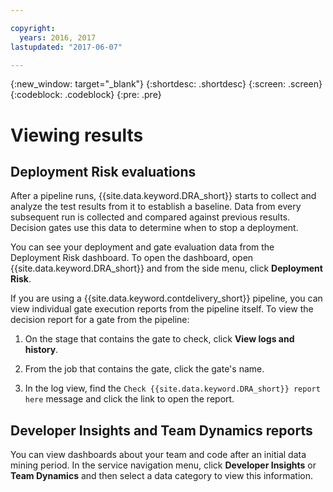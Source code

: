 ```yaml
---

copyright:
  years: 2016, 2017
lastupdated: "2017-06-07"

---
```


{:new_window: target="_blank"}
{:shortdesc: .shortdesc}
{:screen: .screen}
{:codeblock: .codeblock}
{:pre: .pre}

# Viewing results

## Deployment Risk evaluations

After a pipeline runs, {{site.data.keyword.DRA_short}} starts to collect and analyze the test results from it to establish a baseline. Data from every subsequent run is collected and compared against previous results. Decision gates use this data to determine when to stop a deployment. 

You can see your deployment and gate evaluation data from the Deployment Risk dashboard. To open the dashboard, open {{site.data.keyword.DRA_short}} and from the side menu, click **Deployment Risk**.

If you are using a {{site.data.keyword.contdelivery_short}} pipeline, you can view individual gate execution reports from the pipeline itself. To view the decision report for a gate from the pipeline:

1. On the stage that contains the gate to check, click **View logs and history**.

2. From the job that contains the gate, click the gate's name.

3. In the log view, find the `Check {{site.data.keyword.DRA_short}} report here` message and click the link to open the report.

## Developer Insights and Team Dynamics reports

You can view dashboards about your team and code after an initial data mining period. In the service navigation menu, click **Developer Insights** or **Team Dynamics** and then select a data category to view this information.
